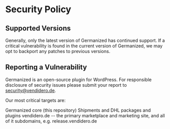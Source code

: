 # Security Policy

## Supported Versions

Generally, only the latest version of Germanized has continued support. If a critical vulnerability is found in the current version of Germanized, we may opt to backport any patches to previous versions.

## Reporting a Vulnerability

Germanized is an open-source plugin for WordPress. 
For responsible disclosure of security issues please submit your report to security@vendidero.de.

Our most critical targets are:

Germanized core (this repository)
Shipments and DHL packages and plugins
vendidero.de -- the primary marketplace and marketing site, and all of it subdomains, e.g. release.vendidero.de
